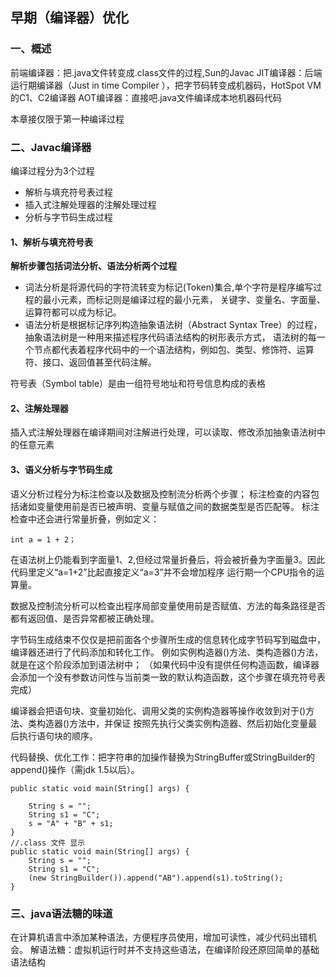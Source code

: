 ## 早期（编译器）优化
### 一、概述
前端编译器：把.java文件转变成.class文件的过程,Sun的Javac
JIT编译器：后端运行期编译器（Just in time Compiler ），把字节码转变成机器码，HotSpot VM的C1、C2编译器
AOT编译器：直接吧.java文件编译成本地机器码代码

本章接仅限于第一种编译过程

### 二、Javac编译器

编译过程分为3个过程
* 解析与填充符号表过程
* 插入式注解处理器的注解处理过程
* 分析与字节码生成过程

#### 1、解析与填充符号表
**解析步骤包括词法分析、语法分析两个过程**
* 词法分析是将源代码的字符流转变为标记(Token)集合,单个字符是程序编写过程的最小元素，而标记则是编译过程的最小元素，
关键字、变量名、字面量、运算符都可以成为标记。
* 语法分析是根据标记序列构造抽象语法树（Abstract Syntax Tree）的过程，抽象语法树是一种用来描述程序代码语法结构的树形表示方式，
语法树的每一个节点都代表着程序代码中的一个语法结构，例如包、类型、修饰符、运算符、接口、返回值甚至代码注解。

符号表（Symbol table）是由一组符号地址和符号信息构成的表格

#### 2、注解处理器
插入式注解处理器在编译期间对注解进行处理，可以读取、修改添加抽象语法树中的任意元素

#### 3、语义分析与字节码生成
语义分析过程分为标注检查以及数据及控制流分析两个步骤；
标注检查的内容包括诸如变量使用前是否已被声明、变量与赋值之间的数据类型是否匹配等。
标注检查中还会进行常量折叠，例如定义：
       
    int a = 1 + 2；
在语法树上仍能看到字面量1、2,但经过常量折叠后，将会被折叠为字面量3。因此代码里定义“a=1+2”比起直接定义“a=3”并不会增加程序
运行期一个CPU指令的运算量。

数据及控制流分析可以检查出程序局部变量使用前是否赋值、方法的每条路径是否都有返回值、是否异常都被正确处理。

字节码生成结束不仅仅是把前面各个步骤所生成的信息转化成字节码写到磁盘中，编译器还进行了代码添加和转化工作。
例如实例构造器<init>()方法、类构造器<cinit>()方法，就是在这个阶段添加到语法树中；
（如果代码中没有提供任何构造函数，编译器会添加一个没有参数访问性与当前类一致的默认构造函数，这个步骤在填充符号表完成）

编译器会把语句块、变量初始化、调用父类的实例构造器等操作收敛到对于<init>()方法、类构造器<cinit>()方法中，并保证
按照先执行父类实例构造器、然后初始化变量最后执行语句块的顺序。

代码替换、优化工作：把字符串的加操作替换为StringBuffer或StringBuilder的append()操作（需jdk 1.5以后）。

    public static void main(String[] args) {

        String s = "";
        String s1 = "C";
        s = "A" + "B" + s1;
    }
    //.class 文件 显示
    public static void main(String[] args) {
        String s = "";
        String s1 = "C";
        (new StringBuilder()).append("AB").append(s1).toString();
    }
 
### 三、java语法糖的味道
在计算机语言中添加某种语法，方便程序员使用，增加可读性，减少代码出错机会。
解语法糖：虚拟机运行时并不支持这些语法，在编译阶段还原回简单的基础语法结构